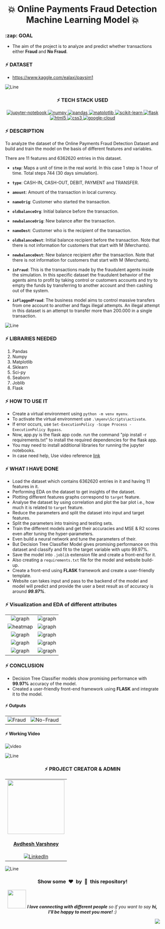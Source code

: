 <h1 align='center'>💥 Online Payments Fraud Detection Machine Learning Model 💥</h1>

<h3>:zap: GOAL</h3>

- The aim of the project is to analyze and predict whether transactions either **Fraud** and **No Fraud**.

### :zap: **DATASET** 

- https://www.kaggle.com/ealaxi/paysim1

![Line](https://github.com/Avdhesh-Varshney/WebMasterLog/assets/114330097/4b78510f-a941-45f8-a9d5-80ed0705e847)


<div align='center'>

### :zap: **TECH STACK USED**

<a href="https://jupyter.org/" rel="noreferrer"> <img src="https://img.shields.io/badge/Jupyter-F37626.svg?&style=for-the-badge&logo=Jupyter&logoColor=white" alt="jupyter-notebook" /> </a>
<a href="https://https://numpy.pydata.org/" rel="noreferrer"> <img src="https://img.shields.io/badge/Numpy-777BB4?style=for-the-badge&logo=numpy&logoColor=white" alt="numpy" /> </a>
<a href="https://pandas.pydata.org/" rel="noreferrer"> <img src="https://img.shields.io/badge/Pandas-2C2D72?style=for-the-badge&logo=pandas&logoColor=white" alt="pandas" /> </a>
<a href="https://matplotlib.org/" rel="noreferrer"> <img src="https://img.shields.io/badge/Matplotlib-%23ffffff.svg?style=for-the-badge&logo=Matplotlib&logoColor=black" alt="matplotlib" /> </a>
<a href="https://scikit-learn.org/stable/" rel="noreferrer"> <img src="https://img.shields.io/badge/scikit_learn-F7931E?style=for-the-badge&logo=scikit-learn&logoColor=white" alt="scikit-learn" /> </a>
<a href="https://flask.palletsprojects.com/en/3.0.x/" rel="noreferrer"> <img src="https://img.shields.io/badge/flask-%23000.svg?style=for-the-badge&logo=flask&logoColor=white" alt="flask" /> </a>
<a href="https://www.w3schools.com/html/" rel="noreferrer"> <img src="https://img.shields.io/badge/html5-%23E34F26.svg?style=for-the-badge&logo=html5&logoColor=white" alt="html5" /> </a>
<a href="https://www.w3schools.com/css/" rel="noreferrer"> <img src="https://img.shields.io/badge/css3-%231572B6.svg?style=for-the-badge&logo=css3&logoColor=white" alt="css3" /> </a>
<a href="https://console.cloud.google.com/welcome?project=superb-tendril-373416" rel="noreferrer"> <img src="https://img.shields.io/badge/GoogleCloud-%234285F4.svg?style=for-the-badge&logo=google-cloud&logoColor=white" alt="google-cloud" /> </a>

</div>

### :zap: **DESCRIPTION**

To analyze the dataset of the Online Payments Fraud Detection Dataset and build and train the model on the basis of different features and variables.

There are 11 features and 6362620 entries in this dataset.

- **`step`**: Maps a unit of time in the real world. In this case 1 step is 1 hour of time. Total steps 744 (30 days simulation).

- **`type`**: CASH-IN, CASH-OUT, DEBIT, PAYMENT and TRANSFER.

- **`amount`**: Amount of the transaction in local currency.

- **`nameOrig`**: Customer who started the transaction.

- **`oldbalanceOrg`**: Initial balance before the transaction.

- **`newbalanceOrig`**: New balance after the transaction.

- **`nameDest`**: Customer who is the recipient of the transaction.

- **`oldbalanceDest`**: Initial balance recipient before the transaction. Note that there is not information for customers that start with M (Merchants).

- **`newbalanceDest`**: New balance recipient after the transaction. Note that there is not information for customers that start with M (Merchants).

- **`isFraud`**: This is the transactions made by the fraudulent agents inside the simulation. In this specific dataset the fraudulent behavior of the agents aims to profit by taking control or customers accounts and try to empty the funds by transferring to another account and then cashing out of the system.

- **`isFlaggedFraud`**: The business model aims to control massive transfers from one account to another and flags illegal attempts. An illegal attempt in this dataset is an attempt to transfer more than 200.000 in a single transaction.


![Line](https://github.com/Avdhesh-Varshney/WebMasterLog/assets/114330097/4b78510f-a941-45f8-a9d5-80ed0705e847)



### :zap: **LIBRARIES NEEDED**

1. Pandas
2. Numpy
3. Matplotlib
4. Sklearn
5. Sci-py
6. Seaborn
7. Joblib
8. Flask


### :zap: **HOW TO USE IT**

* Create a virtual environment using `python -m venv myenv`.
* To activate the virtual environment use `.\myenv\Scripts\activate`.
* If error occurs, use `Set-ExecutionPolicy -Scope Process -ExecutionPolicy Bypass`.
* Now, app.py is the flask app code. run the command "pip install -r requirements.txt" to install the required dependencies for the flask app.
* You may need to install additional libraries for running the jupyter notebooks.
* In case need help, Use video reference [link](/static/video/video.mp4)


### :zap: **WHAT I HAVE DONE**

* Load the dataset which contains 6362620 entries in it and having 11 features in it.
* Performing EDA on the dataset to get insights of the dataset.
* Plotting different features graphs correspond to `target` feature.
* Analyse the dataset by using correlation and plot the bar plot i.e., how much it is related to `target` feature.
* Reduce the parameters and split the dataset into input and target features.
* Split the parameters into training and testing sets.
* Train the different models and get their accuracies and MSE & R2 scores even after tuning the hyper-parameters.
* Even build a neural network and tune the parameters of their.
* But Decision Tree Classifier Model gives promising performance on this dataset and classify and fit to the target variable with upto 99.97%.
* Save the model into `.joblib` extension file and create a front-end for it.
* Also creating a `requirements.txt` file for the model and website build-up.
* Create a front-end using **FLASK** framework and create a user-friendly template.
* Website can takes input and pass to the backend of the model and model will predict and provide the user a best result as of accuracy is around ***99.97%***.



### :zap: **Visualization and EDA of different attributes**

<table align='center'>
  <tr align='center'>
    <td align='center'>
      <img alt="graph" src="/static/images/pie_chart.png" >
    </td>
    <td align='center'>
      <img alt="graph" src="/static/images/target_correlation.png" >
    </td>
  </tr>

  <tr align='center'>
    <td align='center'>
      <img alt="heatmap" src="/static/images/correlation_heatmap.png" >
    </td>
    <td align='center'>
      <img alt="graph" src="/static/images/type_feature.png" >
    </td>
  </tr>

  <tr align='center'>
    <td align='center'>
      <img alt="graph" src="/static/images/amount_feature.png" >
    </td>
    <td align='center'>
      <img alt="graph" src="/static/images/oldbalanceOrg_feature.png" >
    </td>
  </tr>

  <tr align='center'>
    <td align='center'>
      <img alt="graph" src="/static/images/newbalanceOrig_feature.png" >
    </td>
    <td align='center'>
      <img alt="graph" src="/static/images/oldbalanceDest_feature.png" >
    </td>
  </tr>

  <tr align='center'>
    <td align='center'>
      <img alt="graph" src="/static/images/newbalanceDest_feature.png" >
    </td>
    <td align='center'>
      <img alt="graph" src="/static/images/isFlaggedFraud_feature.png" >
    </td>
  </tr>
</table>


### :zap: **CONCLUSION**

- Decision Tree Classifier models show promising performance with **99.97%** accuracy of the model.
- Created a user-friendly front-end framework using **FLASK** and integrate it to the model.

#### :zap: **Outputs**

<table align='center'>
  <tr align='center'>
    <td align='center'>
      <img alt='Fraud' src='/static/images/Fraud.png' >
    </td>
    <td align='center'>
      <img alt='No-Fraud' src='/static/images/No-Fraud.png' >
    </td>
  </tr>
</table>


#### :zap: **Working Video**

![video](./static/video/video.gif)


![Line](https://github.com/Avdhesh-Varshney/WebMasterLog/assets/114330097/4b78510f-a941-45f8-a9d5-80ed0705e847)

<div align="center">

### :zap: **PROJECT CREATOR & ADMIN**

  <table>
  <tr>
    <td align="center">
      <a href="https://github.com/Avdhesh-Varshney">
        <img src="https://github.com/Avdhesh-Varshney/CPMasterLog/assets/114330097/0b13fac7-e59d-40be-ac14-b76a28174e85" width=185px height=175px />
      </a></br> 
      <h4 style="color:red;"><a href="https://github.com/Avdhesh-Varshney">Avdhesh Varshney</a></h4>
      <a href="https://www.linkedin.com/in/avdhesh-varshney-5314a4233/">
        <img src="https://img.shields.io/badge/LinkedIn-0077B5?style=for-the-badge&logo=linkedin&logoColor=white" alt="LinkedIn" />
      </a>
  </tr>
  </table>
</div>


![Line](https://github.com/Avdhesh-Varshney/WebMasterLog/assets/114330097/4b78510f-a941-45f8-a9d5-80ed0705e847)

<div align="center">
  <h3>Show some &nbsp;❤️&nbsp; by &nbsp;🌟&nbsp; this repository!</h3>
  <img src="https://media.giphy.com/media/LnQjpWaON8nhr21vNW/giphy.gif" width="60"> <em><b>I love connecting with different people</b> so if you want to say <b>hi, I'll be happy to meet you more!</b> :)</em>
</div>

<a href="#top"><img src="https://img.shields.io/badge/-Back%20to%20Top-red?style=for-the-badge" align="right"/></a>

